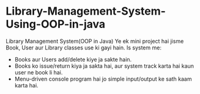 # Library-Management-System-Using-OOP-in-java
Library Management System(OOP in Java) Ye ek mini project hai jisme Book, User aur Library classes use ki gayi hain. 
Is system me: 
* Books aur Users add/delete kiye ja sakte hain.
* Books ko issue/return kiya ja sakta hai, aur system track karta hai kaun user ne book li hai.
* Menu-driven console program hai jo simple input/output ke sath kaam karta hai.
